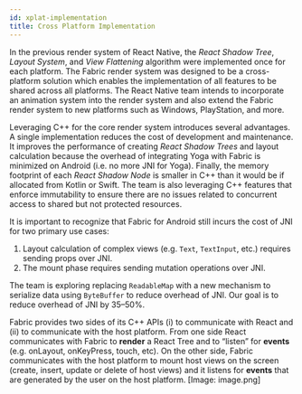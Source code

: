 ```yaml
---
id: xplat-implementation
title: Cross Platform Implementation
---
```


In the previous render system of React Native, the _React Shadow Tree_, _Layout System_, and _View Flattening_ algorithm were implemented once for each platform. The Fabric render system was designed to be a cross-platform solution which enables the implementation of all features to be shared across all platforms. The React Native team intends to incorporate an animation system into the render system and also extend the Fabric render system to new platforms such as Windows, PlayStation, and more.

Leveraging C++ for the core render system introduces several advantages. A single implementation reduces the cost of development and maintenance. It improves the performance of creating _React Shadow Trees_ and layout calculation because the overhead of integrating Yoga with Fabric is minimized on Android (i.e. no more JNI for Yoga). Finally, the memory footprint of each _React Shadow Node_ is smaller in C++ than it would be if allocated from Kotlin or Swift.
The team is also leveraging C++ features that enforce immutability to ensure there are no issues related to concurrent access to shared but not protected resources.

It is important to recognize that Fabric for Android still incurs the cost of JNI for two primary use cases:

1. Layout calculation of complex views (e.g. `Text`, `TextInput`, etc.) requires sending props over JNI.
2. The mount phase requires sending mutation operations over JNI.

The team is exploring replacing `ReadableMap` with a new mechanism to serialize data using `ByteBuffer` to reduce overhead of JNI. Our goal is to reduce overhead of JNI by 35–50%.

Fabric provides two sides of its C++ APIs (i) to communicate with React and (ii) to communicate with the host platform. From one side React communicates with Fabric to **render** a React Tree and to “listen” for **events** (e.g. onLayout, onKeyPress, touch, etc). On the other side, Fabric communicates with the host platform to mount host views on the screen (create, insert, update or delete of host views) and it listens for **events** that are generated by the user on the host platform.
[Image: image.png]
